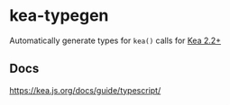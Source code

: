 # kea-typegen

Automatically generate types for `kea()` calls for [Kea 2.2+](https://kea.js.org/)

## Docs

https://kea.js.org/docs/guide/typescript/
